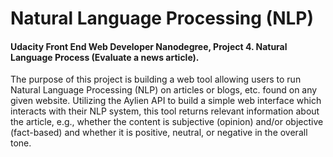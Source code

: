 # Natural Language Processing (NLP) 
#### Udacity Front End Web Developer Nanodegree, Project 4. Natural Language Process (Evaluate a news article).

The purpose of this project is building a web tool allowing users to run Natural Language Processing (NLP) on articles or blogs, etc. found on any given website. Utilizing the Aylien API to build a simple web interface which interacts with their NLP system, this tool returns relevant information about the article, e.g., whether the content is subjective (opinion) and/or objective (fact-based) and whether it is positive, neutral, or negative in the overall tone.
